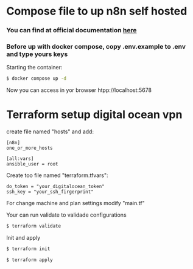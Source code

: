 # Compose file to up n8n self hosted

### You can find at official documentation [here](https://docs.n8n.io/hosting/installation/docker)

### Before up with docker compose, copy .env.example to .env and type yours keys

Starting the container:
```bash
$ docker compose up -d
```

Now you can access in yor browser htpp://localhost:5678

# Terraform setup digital ocean vpn
create file named "hosts" and add:
```text
[n8n]
one_or_more_hosts

[all:vars]
ansible_user = root
```
Create too file named "terraform.tfvars":
```text
do_token = "your_digitalocean_token"
ssh_key = "your_ssh_firgerprint"
```

For change machine and plan settings modify "main.tf"

Your can run validate to validade configurations
```bash
$ terraform validate
```

Init and apply
```bash
$ terraform init
```

```bash
$ terraform apply
```
